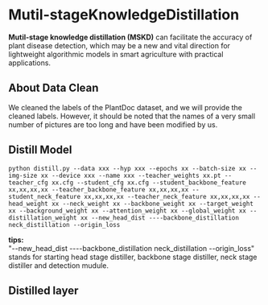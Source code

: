 # Mutil-stageKnowledgeDistillation

**Mutil-stage knowledge distillation (MSKD)** can facilitate the accuracy of plant disease detection, which may be a new and vital direction for lightweight algorithmic models in smart agriculture with practical applications.

## About Data Clean
We cleaned the labels of the PlantDoc dataset, and we will provide the cleaned labels. However, it should be noted that the names of a very small number of pictures are too long and have been modified by us.


## Distill Model
```shell
python distill.py --data xxx --hyp xxx --epochs xx --batch-size xx --img-size xx --device xxx --name xxx --teacher_weights xx.pt --teacher_cfg xx.cfg --student_cfg xx.cfg --student_backbone_feature xx,xx,xx,xx --teacher_backbone_feature xx,xx,xx,xx --student_neck_feature xx,xx,xx,xx --teacher_neck_feature xx,xx,xx,xx --head_weight xx --neck_weight xx --backbone_weight xx --target_weight xx --background_weight xx --attention_weight xx --global_weight xx --distillation_weight xx --new_head_dist ----backbone_distillation neck_distillation --origin_loss
```

**tips:**  
"--new_head_dist ----backbone_distillation neck_distillation --origin_loss" stands for starting head stage distiller, backbone stage distiller, neck stage distiller and  detection mudule.  


## Distilled layer


